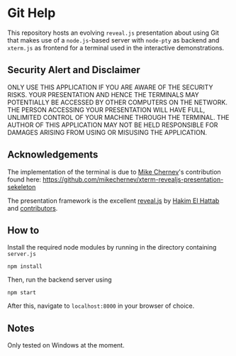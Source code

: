 # Git Help
This repository hosts an evolving `reveal.js` presentation about using Git that makes use of a `node.js`-based server with `node-pty` as backend and `xterm.js` as frontend for a terminal used in the interactive demonstrations.

## Security Alert and Disclaimer

ONLY USE THIS APPLICATION IF YOU ARE AWARE OF THE SECURITY RISKS. YOUR PRESENTATION AND HENCE THE TERMINALS MAY POTENTIALLY BE ACCESSED BY OTHER COMPUTERS ON THE NETWORK. THE PERSON ACCESSING YOUR PRESENTATION WILL HAVE FULL, UNLIMITED CONTROL OF YOUR MACHINE THROUGH THE TERMINAL. THE AUTHOR OF THIS APPLICATION MAY NOT BE HELD RESPONSIBLE FOR  DAMAGES ARISING FROM USING OR MISUSING THE APPLICATION.

## Acknowledgements

The implementation of the terminal is due to [Mike Chernev](https://www.mikechernev.com/)'s contribution found here: https://github.com/mikechernev/xterm-revealjs-presentation-sekeleton

The presentation framework is the excellent [reveal.js](https://revealjs.com/) by [Hakim El Hattab](https://hakim.se/) and [contributors](https://github.com/hakimel/reveal.js/graphs/contributors).

## How to

Install the required node modules by running in the directory containing `server.js`

`npm install`

Then, run the backend server using

`npm start`

After this, navigate to `localhost:8000` in your browser of choice.

## Notes

Only tested on Windows at the moment.
